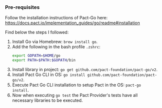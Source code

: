 
### Pre-requisites

Follow the installation instructions of Pact-Go here: https://docs.pact.io/implementation_guides/go/readme#installation 

Find below the steps I followed:
1. Install Go via Homebrew: `brew install go`.
2. Add the following in the bash profile `.zshrc`:
    ```bash
   export GOPATH=$HOME/go
   export PATH=$PATH:$GOPATH/bin
   ```
3. Install library in project: `go get github.com/pact-foundation/pact-go/v2`.
4. Install Pact Go CLI in OS: `go install github.com/pact-foundation/pact-go/v2`.
5. Execute Pact Go CLI installation to setup Pact in the OS: `pact-go install`.
6. Now when executing `go test` the Pact Provider's tests have all necessary libraries to be executed. 

